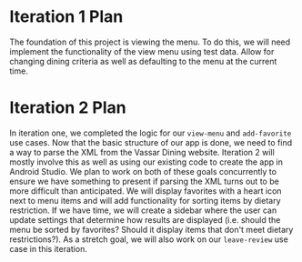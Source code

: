# Iteration 1 Plan

The foundation of this project is viewing the menu. To do this, we will need implement the functionality of the view menu using test data. Allow for changing dining criteria as well as defaulting to the menu at the current time.  

# Iteration 2 Plan

In iteration one, we completed the logic for our `view-menu` and `add-favorite` use cases. Now that the basic structure of our app is done, we need to find a way to parse the XML from the Vassar Dining website. Iteration 2 will mostly involve this as well as using our existing code to create the app in Android Studio. We plan to work on both of these goals concurrently to ensure we have something to present if parsing the XML turns out to be more difficult than anticipated. We will display favorites with a heart icon next to menu items and will add functionality for sorting items by dietary restriction. If we have time, we will create a sidebar where the user can update settings that determine how results are displayed (i.e. should the menu be sorted by favorites? Should it display items that don't meet dietary restrictions?). As a stretch goal, we will also work on our `leave-review` use case in this iteration. 
